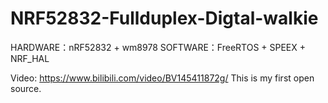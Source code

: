 # NRF52832-Fullduplex-Digtal-walkie

HARDWARE：nRF52832 + wm8978
SOFTWARE：FreeRTOS + SPEEX + NRF_HAL 

Video: https://www.bilibili.com/video/BV145411872g/
This is my first open source. 

